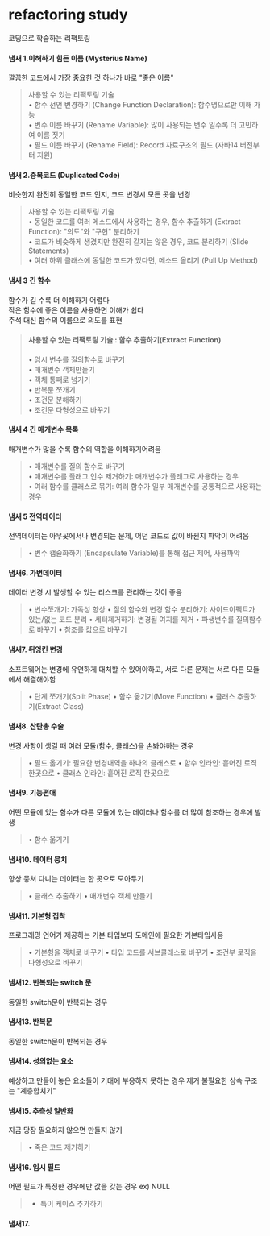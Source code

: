 # refactoring study
코딩으로 학습하는 리팩토링

#### 냄새 1.이해하기 힘든 이름 (Mysterius Name)
깔끔한 코드에서 가장 중요한 것 하나가 바로 "좋은 이름"

> 사용할 수 있는 리팩토링 기술 <br>
> • 함수 선언 변경하기 (Change Function Declaration): 함수명으로만 이해 가능 <br>
> • 변수 이름 바꾸기 (Rename Variable): 많이 사용되는 변수 일수록 더 고민하여 이름 짓기 <br>
> • 필드 이름 바꾸기 (Rename Field): Record 자료구조의 필드 (자바14 버전부터 지원)


#### 냄새 2.중복코드 (Duplicated Code)
비슷한지 완전히 동일한 코드 인지, 코드 변경시 모든 곳을 변경

> 사용할 수 있는 리팩토링 기술 <br>
> • 동일한 코드를 여러 메소드에서 사용하는 경우, 함수 추출하기 (Extract Function): "의도"와 "구현" 분리하기 <br>
> • 코드가 비슷하게 생겼지만 완전히 같지는 않은 경우, 코드 분리하기 (Slide Statements) <br>
> • 여러 하위 클래스에 동일한 코드가 있다면, 메소드 올리기 (Pull Up Method) 

#### 냄새 3 긴 함수
함수가 길 수록 더 이해하기 어렵다<br>
작은 함수에 좋은 이름을 사용하면 이해가 쉽다<br>
주석 대신 함수의 이름으로 의도를 표현<br>
> #### 사용할 수 있는 리팩토링 기술 : 함수 추출하기(Extract Function)
> • 임시 변수를 질의함수로 바꾸기<br>
> • 매개변수 객체만들기<br>
> • 객체 통째로 넘기기<br>
> • 반복문 쪼개기<br>
> • 조건문 분해하기<br>
> • 조건문 다형성으로 바꾸기<br> 

#### 냄새 4 긴 매개변수 목록
매개변수가 많을 수록 함수의 역할을 이해하기어려움
> • 매개변수를 질의 함수로 바꾸기<br>
> • 매개변수를 플래그 인수 제거하기: 매개변수가 플래그로 사용하는 경우<br>
> • 여러 함수를 클래스로 묶기: 여러 함수가 일부 매개변수를 공통적으로 사용하는 경우<br>

#### 냄새 5 전역데이터
전역데이터는 아무곳에서나 변경되는 문제, 어던 코드로 값이 바뀐지 파악이 어려움
> • 변수 캡슐화하기 (Encapsulate Variable)를 통해 접근 제어, 사용파악

#### 냄새6. 가변데이터
데이터 변경 시 발생할 수 있는 리스크를 관리하는 것이 좋음
> • 변수쪼개기: 가독성 향상
> • 질의 함수와 변경 함수 분리하기: 사이드이펙트가 있는/없는 코드 분리
> • 세터제거하기: 변경될 여지를 제거
> • 파생변수를 질의함수로 바꾸기
> • 참조를 값으로 바꾸기

#### 냄새7. 뒤엉킨 변경
소프트웨어는 변경에 유연하게 대처할 수 있어야하고, 서로 다른 문제는 서로 다른 모듈에서 해결해야함
> • 단계 쪼개기(Split Phase)
> • 함수 옮기기(Move Function)
> • 클래스 추출하기(Extract Class)
 
#### 냄새8. 산탄총 수술
변경 사항이 생길 때 여러 모듈(함수, 클래스)을 손봐야하는 경우
> • 필드 옮기기: 필요한 변경내역을 하나의 클래스로
> • 함수 인라인: 흩어진 로직 한곳으로
> • 클래스 인라인: 흩어진 로직 한곳으로
 
#### 냄새9. 기능편애
어떤 모듈에 있는 함수가 다른 모듈에 있는 데이터나 함수를 더 많이 참조하는 경우에 발생
> • 함수 옮기기

#### 냄새10. 데이터 뭉치
항상 뭉쳐 다니는 데이터는 한 곳으로 모아두기
> • 클래스 추출하기
> • 매개변수 객체 만들기
 
#### 냄새11. 기본형 집착
프로그래밍 언어가 제공하는 기본 타입보다 도메인에 필요한 기본타입사용
> • 기본형을 객체로 바꾸기
> • 타입 코드를 서브클래스로 바꾸기
> • 조건부 로직을 다형성으로 바꾸기

#### 냄새12. 반복되는 switch 문
동일한 switch문이 반복되는 경우

#### 냄새13. 반복문
동일한 switch문이 반복되는 경우

#### 냄새14. 성의없는 요소
예상하고 만들어 놓은 요소들이 기대에 부응하지 못하는 경우 제거
불필요한 상속 구조는 "계층합치기"

#### 냄새15. 추측성 일반화
지금 당장 필요하지 않으면 만들지 않기
> • 죽은 코드 제거하기

#### 냄새16. 임시 필드
어떤 필드가 특정한 경우에만 값을 갖는 경우 ex) NULL
> - 특이 케이스 추가하기

#### 냄새17.
